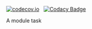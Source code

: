 [![codecov.io](https://codecov.io/github/DiachenkoD/ModuleTask/coverage.svg?branch=master)](https://codecov.io/github//github/DiachenkoD/ModuleTask?branch=master) &nbsp;
[![Codacy Badge](https://api.codacy.com/project/badge/Grade/dc09a913cbe544dba54a21116d3f5fc7)](https://www.codacy.com/app/DiachenkoD/ModuleTask?utm_source=github.com&amp;utm_medium=referral&amp;utm_content=DiachenkoD/ModuleTask&amp;utm_campaign=Badge_Grade) &nbsp;

<p>A module task
